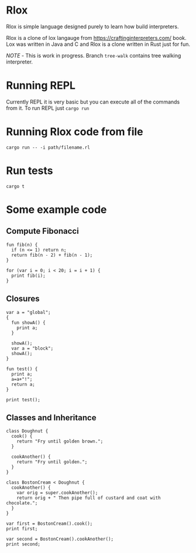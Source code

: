 # Rlox

Rlox is simple language designed purely to learn how build interpreters.

Rlox is a clone of lox langauge from https://craftinginterpreters.com/ book. Lox was written in Java and C and Rlox is a clone written in Rust just for fun.

*NOTE* - This is work in progress.  Branch `tree-walk` contains tree walking interpreter.

# Running REPL

Currently REPL it is very basic but you can execute all of the commands from it.  To run REPL just `cargo run`

# Running Rlox code from file

`cargo run -- -i path/filename.rl`

# Run tests

`cargo t`

# Some example code

## Compute Fibonacci 

```
fun fib(n) {
  if (n <= 1) return n;
  return fib(n - 2) + fib(n - 1);
}

for (var i = 0; i < 20; i = i + 1) {
  print fib(i);
}
```

## Closures

```
var a = "global";
{
  fun showA() {
    print a;
  }

  showA();
  var a = "block";
  showA();
}

fun test() {
  print a;
  a=a+"!";
  return a;
}

print test();
```

## Classes and Inheritance

```
class Doughnut {
  cook() {
    return "Fry until golden brown.";
  }

  cookAnother() {
    return "Fry until golden.";
  }
}

class BostonCream < Doughnut {
  cookAnother() {
    var orig = super.cookAnother();
    return orig + " Then pipe full of custard and coat with chocolate.";
  }
}

var first = BostonCream().cook();
print first;

var second = BostonCream().cookAnother();
print second;
```
